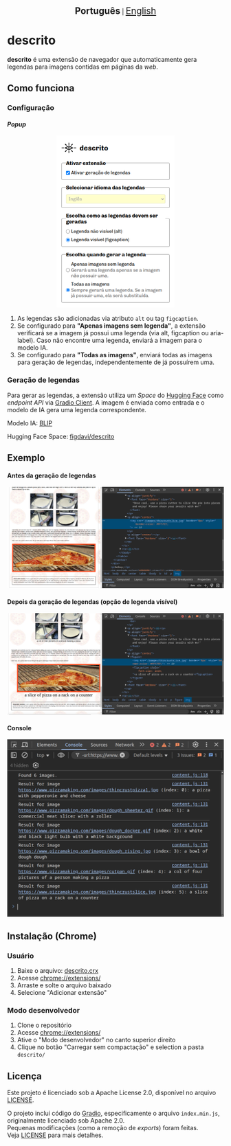 <p align="center">
    <b style="font-size: 1.3rem">Português</b> | <a style="font-size: 1.3rem" href="README-en.md">English</a>
</p>

# descrito
**descrito** é uma extensão de navegador que automaticamente gera legendas para imagens contidas em páginas da *web*.

## Como funciona

### Configuração
#### *Popup*
<p align="center">
    <img src="readme_images/popup-pt_BR.png" height="400px" alt="A interface popup para definir preferências de legenda.">
</p>

1. As legendas são adicionadas via atributo `alt` ou tag `figcaption`.
2. Se configurado para **"Apenas imagens sem legenda"**, a extensão verificará se a imagem já possui uma legenda (via alt, figcaption ou aria-label). Caso não encontre uma legenda, enviará a imagem para o modelo IA.
3. Se configurado para **"Todas as imagens"**, enviará todas as imagens para geração de legendas, independentemente de já possuírem uma.

### Geração de legendas

Para gerar as legendas, a extensão utiliza um *Space* do [Hugging Face](https://huggingface.co) como *endpoint* *API* via [Gradio Client](https://www.npmjs.com/package/@gradio/client). A imagem é enviada como entrada e o modelo de IA gera uma legenda correspondente.

Modelo IA: [BLIP](https://huggingface.co/Salesforce/blip-image-captioning-base)

Hugging Face Space: [figdavi/descrito](https://huggingface.co/spaces/figdavi/descrito)

## Exemplo

#### Antes da geração de legendas
<img src="readme_images/pizza-before.png" alt="Uma página de exemplo antes da geração de legendas.">

#### Depois da geração de legendas (opção de legenda visível)
<img src="readme_images/pizza-after.png" alt="A mesma página após as legendas serem geradas.">

#### Console
<img src="readme_images/pizza-console.png" alt="Resultado no console mostrando o processo de geração de legendas para cada imagem.">


## Instalação (Chrome)
### Usuário
1. Baixe o arquivo: [descrito.crx](descrito.crx)
1. Acesse [chrome://extensions/](chrome://extensions/)
2. Arraste e solte o arquivo baixado
3. Selecione "Adicionar extensão"

### Modo desenvolvedor
1. Clone o repositório
2. Acesse [chrome://extensions/](chrome://extensions/)
3. Ative o "Modo desenvolvedor" no canto superior direito
4. Clique no botão "Carregar sem compactação" e selection a pasta `descrito/`

## Licença
Este projeto é licenciado sob a Apache License 2.0, disponível no arquivo [LICENSE](LICENSE).

O projeto inclui código do [Gradio](https://www.npmjs.com/package/@gradio/client?activeTab=code), especificamente o arquivo `index.min.js`, originalmente licenciado sob Apache 2.0.  
Pequenas modificações (como a remoção de *exports*) foram feitas.  
Veja [LICENSE](LICENSE) para mais detalhes.